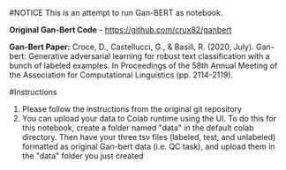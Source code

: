 #NOTICE
This is an attempt to run Gan-BERT as notebook.

**Original Gan-Bert Code** - https://github.com/crux82/ganbert

**Gan-Bert Paper:**
Croce, D., Castellucci, G., & Basili, R. (2020, July). Gan-bert: Generative adversarial learning for robust text classification with a bunch of labeled examples. In Proceedings of the 58th Annual Meeting of the Association for Computational Linguistics (pp. 2114-2119).


#Instructions
1.   Please follow the instructions from the original git repository
2.   You can upload your data to Colab runtime using the UI. To do this for this notebook, create a folder named "data" in the default colab directory. Then have your three tsv files (labeled, test, and unlabeled) formatted as original Gan-bert data (i.e. QC task), and upload them in the "data" folder you just created

